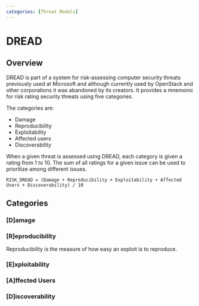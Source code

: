 ```yaml
---
categories: [Threat Models]
---
```


# DREAD

## Overview

DREAD is part of a system for risk-assessing computer security threats previously used at Microsoft and although currently used by OpenStack and other corporations it was abandoned by its creators. It provides a mnemonic for risk rating security threats using five categories.

The categories are:

- Damage
- Reproducibility
- Exploitability
- Affected users
- Discoverability

When a given threat is assessed using DREAD, each category is given a rating from 1 to 10. The sum of all ratings for a given issue can be used to prioritize among different issues.

```RISK_DREAD = (Damage + Reproducibility + Exploitability + Affected Users + Discoverability) / 10```

## Categories

### [D]amage

### [R]eproducibility

Reproducibility is the measure of how easy an exploit is to reproduce.

### [E]xploitability

### [A]ffected Users

### [D]iscoverability

